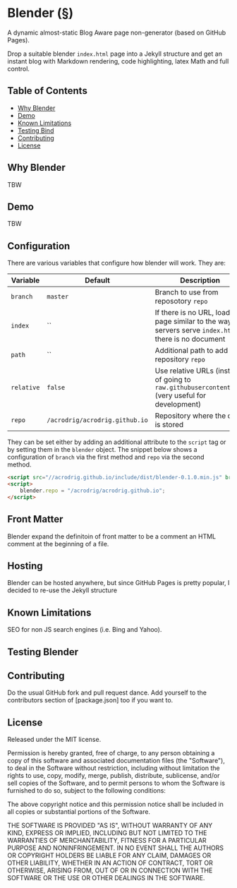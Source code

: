 Blender ([§](//acrodrig.github.com/blender))
============================================

A dynamic almost-static Blog Aware page non-generator (based on GitHub Pages).

Drop a suitable blender `index.html` page into a Jekyll structure and get an instant blog with Markdown rendering,
code highlighting, latex Math and full control.


## Table of Contents

- [Why Blender](#why-blender)
- [Demo](#demo)
- [Known Limitations](#known-limitations)
- [Testing Bind](#testing-bind)
- [Contributing](contributing)
- [License](license)


## Why Blender

TBW


## Demo

TBW


## Configuration

There are various variables that configure how blender will work. They are:

Variable | Default | Description
--- | --- | ---
`branch` | `master` | Branch to use from reposotory `repo`
`index` | `` | If there is no URL, load this page similar to the way servers serve `index.html` if there is no document
`path` | `` | Additional path to add to repository `repo`
`relative` | `false` | Use relative URLs (instead of going to `raw.githubusercontent.com` (very useful for development)
`repo` | `/acrodrig/acrodrig.github.io` | Repository where the data is stored

They can be set either by adding an additional attribute to the `script` tag or by setting them in the `blender` object.
The snippet below shows a configuration of `branch` via the first method and `repo` via the second method.

```html
<script src="//acrodrig.github.io/include/dist/blender-0.1.0.min.js" branch="test"></script>
<script>
    blender.repo = "/acrodrig/acrodrig.github.io";
</script>
```

## Front Matter

Blender expand the definitoin of front matter to be a comment an HTML comment  at the beginning of a file.


## Hosting

Blender can be hosted anywhere, but since GitHub Pages is pretty popular, I decided to re-use the Jekyll structure


## Known Limitations

SEO for non JS search engines (i.e. Bing and Yahoo).


## Testing Blender


## Contributing

Do the usual GitHub fork and pull request dance. Add yourself to the
contributors section of [package.json] too if you want to.


## License

Released under the MIT license.

Permission is hereby granted, free of charge, to any person obtaining a copy of
this software and associated documentation files (the "Software"), to deal in
the Software without restriction, including without limitation the rights to
use, copy, modify, merge, publish, distribute, sublicense, and/or sell copies of
the Software, and to permit persons to whom the Software is furnished to do so,
subject to the following conditions:

The above copyright notice and this permission notice shall be included in all
copies or substantial portions of the Software.

THE SOFTWARE IS PROVIDED "AS IS", WITHOUT WARRANTY OF ANY KIND, EXPRESS OR
IMPLIED, INCLUDING BUT NOT LIMITED TO THE WARRANTIES OF MERCHANTABILITY, FITNESS
FOR A PARTICULAR PURPOSE AND NONINFRINGEMENT. IN NO EVENT SHALL THE AUTHORS OR
COPYRIGHT HOLDERS BE LIABLE FOR ANY CLAIM, DAMAGES OR OTHER LIABILITY, WHETHER
IN AN ACTION OF CONTRACT, TORT OR OTHERWISE, ARISING FROM, OUT OF OR IN
CONNECTION WITH THE SOFTWARE OR THE USE OR OTHER DEALINGS IN THE SOFTWARE.

